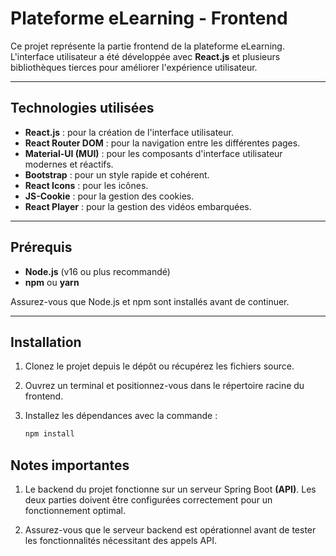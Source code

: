 # Plateforme eLearning - Frontend

Ce projet représente la partie frontend de la plateforme eLearning. L'interface utilisateur a été développée avec **React.js** et plusieurs bibliothèques tierces pour améliorer l'expérience utilisateur.

---

## **Technologies utilisées**

-  **React.js** : pour la création de l'interface utilisateur.
-  **React Router DOM** : pour la navigation entre les différentes pages.
-  **Material-UI (MUI)** : pour les composants d'interface utilisateur modernes et réactifs.
-  **Bootstrap** : pour un style rapide et cohérent.
-  **React Icons** : pour les icônes.
-  **JS-Cookie** : pour la gestion des cookies.
-  **React Player** : pour la gestion des vidéos embarquées.

---

## **Prérequis**

-  **Node.js** (v16 ou plus recommandé)
-  **npm** ou **yarn**

Assurez-vous que Node.js et npm sont installés avant de continuer.

---

## **Installation**

1. Clonez le projet depuis le dépôt ou récupérez les fichiers source.
2. Ouvrez un terminal et positionnez-vous dans le répertoire racine du frontend.
3. Installez les dépendances avec la commande :

   ```bash
   npm install
   ```

## **Notes importantes**

1. Le backend du projet fonctionne sur un serveur Spring Boot **(API)**. Les deux parties doivent être configurées correctement pour un fonctionnement optimal.

2. Assurez-vous que le serveur backend est opérationnel avant de tester les fonctionnalités nécessitant des appels API.
